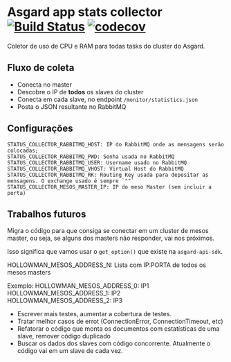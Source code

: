 # Asgard app stats collector  [![Build Status](https://travis-ci.org/B2W-BIT/asgard-app-stats-collector.svg?branch=master)](https://travis-ci.org/B2W-BIT/asgard-app-stats-collector) [![codecov](https://codecov.io/gh/B2W-BIT/asgard-api/branch/master/graph/badge.svg)](https://codecov.io/gh/B2W-BIT/asgard-api)


Coletor de uso de CPU e RAM para todas tasks do cluster do Asgard.


## Fluxo de coleta

* Conecta no master
* Descobre o IP de **todos** os slaves do cluster
* Conecta em cada slave, no endpoint `/monitor/statistics.json`
* Posta o JSON resultante no RabbitMQ


## Configurações


```
STATUS_COLLECTOR_RABBITMQ_HOST: IP do RabbitMQ onde as mensagens serão colocadas;
STATUS_COLLECTOR_RABBITMQ_PWD: Senha usada no RabbitMQ
STATUS_COLLECTOR_RABBITMQ_USER: Username usado no RabbitMQ
STATUS_COLLECTOR_RABBITMQ_VHOST: Virtual Host do RabbitMQ
STATUS_COLLECTOR_RABBITMQ_RK: Routing Key usada para depositar as mensagens. O exchange usado é sempre `""`
STATUS_COLLECTOR_MESOS_MASTER_IP: IP do meso Master (sem incluir a porta)
```

## Trabalhos futuros

Migra o código para que consiga se conectar em um cluster de mesos master, ou seja, se alguns dos
masters não responder, vai nos próximos.

Isso significa que vamos usar o `get_option()` que existe na `asgard-api-sdk`.

HOLLOWMAN_MESOS_ADDRESS_N: Lista com IP:PORTA de todos os mesos masters

Exemplo:
HOLLOWMAN_MESOS_ADDRESS_0: IP1
HOLLOWMAN_MESOS_ADDRESS_1: IP2
HOLLOWMAN_MESOS_ADDRESS_2: IP3


* Escrever mais testes, aumentar a cobertura de testes.
* Tratar melhor casos de errot (ConnectionError, ConnectionTimeout, etc)
* Refatorar o código que monta os documentos com estatísticas de uma slave, remover código duplicado
* Buscar os dados dos slaves com código concorrente. Atualmente o código vai em um slave de cada vez.

